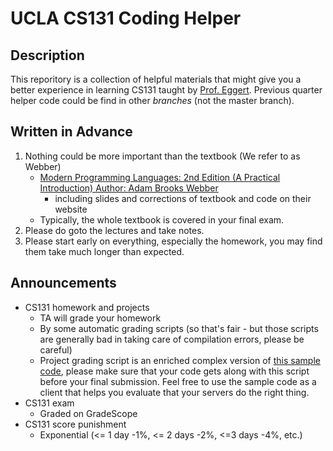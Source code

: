 # UCLA CS131 Coding Helper

## Description
This reporitory is a collection of helpful materials that might give you a better experience in learning CS131 taught by [Prof. Eggert](https://samueli.ucla.edu/people/paul-eggert/). Previous quarter helper code could be find in other *branches* (not the master branch).

## Written in Advance
1. Nothing could be more important than the textbook (We refer to as Webber)
    * [Modern Programming Languages: 2nd Edition (A Practical Introduction) Author: Adam Brooks Webber](http://www.webber-labs.com/mpl/)
        * including slides and corrections of textbook and code on their website
    * Typically, the whole textbook is covered in your final exam. 
2. Please do goto the lectures and take notes.
3. Please start early on everything, especially the homework, you may find them take much longer than expected.

## Announcements
* CS131 homework and projects
  - TA will grade your homework
  - By some automatic grading scripts (so that's fair - but those scripts are generally bad in taking care of compilation errors, please be careful)
  - Project grading script is an enriched complex version of [this sample code](https://github.com/CS131-TA-team/CS131-Project-Sample-Grading-Script), please make sure that your code gets along with this script before your final submission. Feel free to use the sample code as a client that helps you evaluate that your servers do the right thing.
* CS131 exam
  - Graded on GradeScope
* CS131 score punishment
  - Exponential (<= 1 day -1%, <= 2 days -2%, <=3 days -4%, etc.)